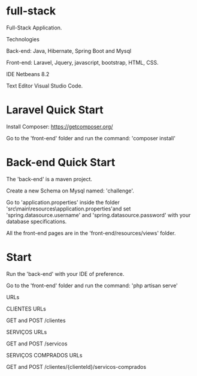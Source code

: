 # full-stack
Full-Stack Application.

Technologies

Back-end: Java, Hibernate, Spring Boot and Mysql

Front-end: Laravel, Jquery, javascript, bootstrap, HTML, CSS.

IDE 
Netbeans 8.2

Text Editor
Visual Studio Code.

# Laravel Quick Start

Install Composer:
https://getcomposer.org/

Go to the 'front-end' folder and run the command: 'composer install'

# Back-end Quick Start

The 'back-end' is a maven project. 

Create a new Schema on Mysql named: 'challenge'.

Go to 'application.properties' inside the folder 'src\main\resources\application.properties'and set 'spring.datasource.username' and 'spring.datasource.password' with your database specifications.

All the front-end pages are in the 'front-end/resources/views' folder.

# Start

Run the 'back-end' with your IDE of preference.

Go to the 'front-end' folder and run the command: 'php artisan serve'

URLs

CLIENTES URLs

GET and POST
/clientes

SERVIÇOS URLs

GET and POST 
/servicos

SERVIÇOS COMPRADOS URLs

GET and POST
/clientes/{clienteId}/servicos-comprados



